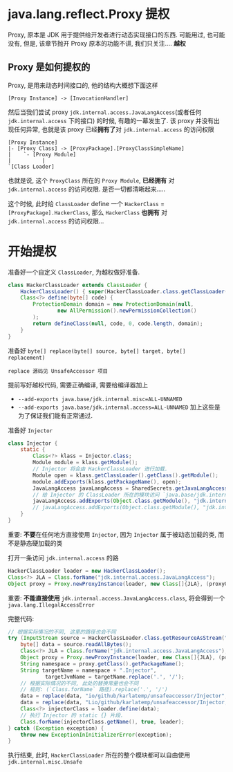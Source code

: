 # java.lang.reflect.Proxy 提权

Proxy, 原本是 JDK 用于提供给开发者进行动态实现接口的东西.
可能用过, 也可能没有, 但是, 该章节抛开 Proxy 原本的功能不讲,
我们只关注.... **越权**

## Proxy 是如何提权的

Proxy, 是用来动态时间接口的, 他的结构大概想下面这样

```
[Proxy Instance] -> [InvocationHandler]
```

然后当我们尝试 proxy `jdk.internal.access.JavaLangAccess`(或者任何 `jdk.internal.access` 下的接口) 的时候, 有趣的一幕发生了.
该 proxy 并没有出现任何异常, 也就是该 proxy 已经**拥有了**对 `jdk.internal.access` 的访问权限

```
[Proxy Instance]
|- [Proxy Class] -> [ProxyPackage].[ProxyClassSimpleName]
|    `- [Proxy Module]
|          |
`[Class Loader]
```
也就是说, 这个 `ProxyClass` 所在的 `Proxy Module`, **已经拥有** 对 `jdk.internal.access` 的访问权限. 是否一切都清晰起来.....

这个时候, 此时给 `ClassLoader` define 一个 `HackerClass` = `[ProxyPackage].HackerClass`,
那么 `HackerClass` **也拥有** 对 `jdk.internal.access` 的访问权限...

# 开始提权

准备好一个自定义 `ClassLoader`, 为越权做好准备.

```java
class HackerClassLoader extends ClassLoader {
    HackerClassLoader() { super(HackerClassLoader.class.getClassLoader()); }
    Class<?> define(byte[] code) {
        ProtectionDomain domain = new ProtectionDomain(null,
                new AllPermission().newPermissionCollection()
        );
        return defineClass(null, code, 0, code.length, domain);
    }
}
```

准备好 `byte[] replace(byte[] source, byte[] target, byte[] replacement)`

```
replace 源码见 UnsafeAccessor 项目
```

提前写好越权代码, 需要正确编译, 需要给编译器加上
- `--add-exports java.base/jdk.internal.misc=ALL-UNNAMED`
- `--add-exports java.base/jdk.internal.access=ALL-UNNAMED`
加上这些是为了保证我们能有正常通过.

准备好 `Injector`
```java
class Injector {
    static {
        Class<?> klass = Injector.class;
        Module module = klass.getModule();
        // Injector 将会由 HackerClassLoader 进行加载.
        Module open = klass.getClassLoader().getClass().getModule();
        module.addExports(klass.getPackageName(), open);
        JavaLangAccess javaLangAccess = SharedSecrets.getJavaLangAccess();
        // 给 Injector 的 ClassLoader 所在的模块访问 `java.base/jdk.internal.misc` 的权利
        javaLangAccess.addExports(Object.class.getModule(), "jdk.internal.misc", open);
        // javaLangAccess.addExports(Object.class.getModule(), "jdk.internal.access", open);
    }
}
```
重要: **不要**在任何地方直接使用 `Injector`, 因为 `Injector` 属于被动态加载的类, 而不是静态硬加载的类

打开一条访问 `jdk.internal.access` 的路
```java
HackerClassLoader loader = new HackerClassLoader();
Class<?> JLA = Class.forName("jdk.internal.access.JavaLangAccess");
Object proxy = Proxy.newProxyInstance(loader, new Class[]{JLA}, (proxy0, method, args) -> null); 
```
重要: **不能直接使用** `jdk.internal.access.JavaLangAccess.class`, 将会得到一个 `java.lang.IllegalAccessError`


完整代码:
```java
// 根据实际情况的不同, 这里的路径也会不同
try (InputStream source = HackerClassLoader.class.getResourceAsStream("Injector.class")) {
    byte[] data = source.readAllBytes();
    Class<?> JLA = Class.forName("jdk.internal.access.JavaLangAccess"); // 绕开 IllegalAccessError
    Object proxy = Proxy.newProxyInstance(loader, new Class[]{JLA}, (proxy0, method, args) -> null);
    String namespace = proxy.getClass().getPackageName();
    String targetName = namespace + ".Injector",
            targetJvmName = targetName.replace('.', '/');
    // 根据实际情况的不同, 此处的替换常量也会不同
    // 规则: (`Class.forName` 路径).replace('.', '/')
    data = replace(data, "io/github/karlatemp/unsafeaccessor/Injector", targetJvmName);
    data = replace(data, "Lio/github/karlatemp/unsafeaccessor/Injector;", "L" + targetJvmName + ";");
    Class<?> injectorClass = loader.define(data);
    // 执行 Injector 的 static {} 片段.
    Class.forName(injectorClass.getName(), true, loader);
} catch (Exception exception) {
    throw new ExceptionInInitializerError(exception);
}
```

执行结束, 此时, `HackerClassLoader` 所在的整个模块都可以自由使用 `jdk.internal.misc.Unsafe`
